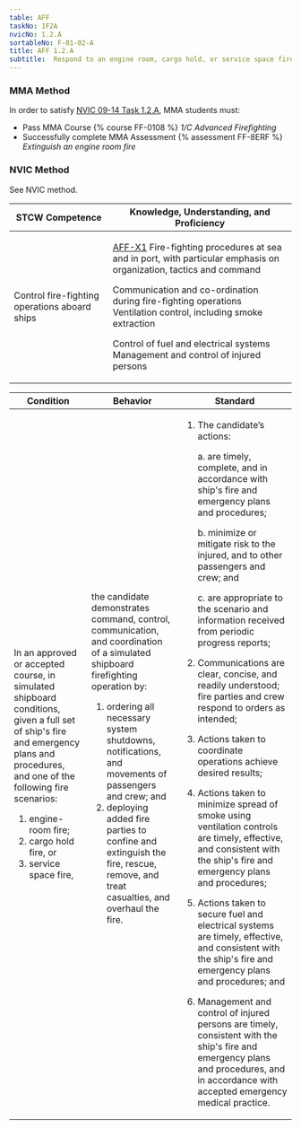 ```yaml
---
table: AFF
taskNo: 1F2A
nvicNo: 1.2.A 
sortableNo: F-01-02-A
title: AFF 1.2.A 
subtitle:  Respond to an engine room, cargo hold, or service space fire
---
```



### MMA Method

In order to satisfy  [NVIC 09-14  Task  1.2.A]({{site.baseurl}}/assets/images/nvic-09-14.pdf), MMA students must:

* Pass MMA Course {% course FF-0108 %}  *1/C Advanced Firefighting*
* Successfully complete MMA Assessment {% assessment FF-8ERF %} *Extinguish an engine room fire*


### NVIC Method

<a onclick="togglevisibility('nvic_methods')" >See NVIC method.</a>

<div id='nvic_methods' class='hide'>

<table>
<thead>
<tr>
<th class='forty'> STCW Competence </th>
<th class='sixty'> Knowledge, Understanding, and Proficiency </th>
</tr>
</thead>




<tbody>
<tr><td markdown='1'>

Control fire-fighting operations aboard ships

</td><td markdown='1'>

[AFF-X1]({{site.baseurl}}/tables/63.html#AFF-X1) Fire-fighting procedures at sea and in port, with particular emphasis on organization, tactics and command 

Communication and co-ordination during fire-fighting operations Ventilation control, including smoke extraction 

Control of fuel and electrical systems Management and control of injured persons

</td></tr>


</tbody>
</table>


<table>
<thead>
<tr><th class='twenty'>  Condition </th><th class='twenty'> Behavior </th><th  class='sixty'>Standard </th></tr>
</thead>
<tbody >



<tr><td markdown='1'>

In an approved or accepted course, in simulated shipboard conditions, given a full set of ship's fire and emergency plans and procedures, and one of the following fire scenarios:

1. engine-room fire;
2. cargo hold fire, or
3. service space fire,

</td><td markdown='1'>

the candidate demonstrates command, control, communication, and coordination of a simulated shipboard firefighting operation by:

1. ordering all necessary system shutdowns, notifications, and movements of passengers and crew; and
2. deploying added fire parties to confine and extinguish the fire, rescue, remove, and treat casualties, and overhaul the fire.

<br>

<div class="tooltip">
<span class="tooltiptext">
</span>
</div>


</td><td markdown='1'>

1. The candidate’s actions:

	a. are timely, complete, and in accordance with ship's fire and emergency plans and procedures;

	b. minimize or mitigate risk to the injured, and to other passengers and crew; and

	c. are appropriate to the scenario and information received from periodic progress reports;
2. Communications are clear, concise, and readily understood; fire parties and crew respond to orders as intended;
3. Actions taken to coordinate operations achieve desired results;
4. Actions taken to minimize spread of smoke using ventilation controls are timely, effective, and consistent with the ship's fire and emergency plans and procedures;
5. Actions taken to secure fuel and electrical systems are timely, effective, and consistent with the ship's fire and emergency plans and procedures; and
6. Management and control of injured persons are timely, consistent with the ship's fire and emergency plans and procedures, and in accordance with accepted emergency medical practice.

</td></tr>
</tbody>
</table>
</div>
